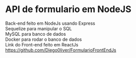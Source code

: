 # API de formulario em NodeJS<br>
Back-end feito em NodeJs usando Express<br>
Sequelize para manipular o SQL<br>
MySQL para banco de dados<br>
Docker para rodar o banco de dados<br>
Link do Front-end feito em ReactJs https://github.com/Diego0liver/FormularioFrontEndJs
